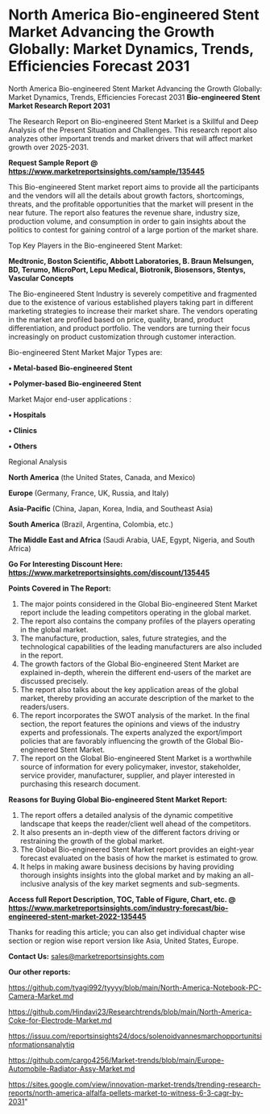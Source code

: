 # North America Bio-engineered Stent Market Advancing the Growth Globally: Market Dynamics, Trends, Efficiencies Forecast 2031
North America Bio-engineered Stent Market Advancing the Growth Globally: Market Dynamics, Trends, Efficiencies Forecast 2031
<strong>Bio-engineered Stent Market Research Report 2031</strong>

The Research Report on Bio-engineered Stent Market is a Skillful and Deep Analysis of the Present Situation and Challenges. This research report also analyzes other important trends and market drivers that will affect market growth over 2025-2031.

<strong>Request Sample Report @ <a href=https://www.marketreportsinsights.com/sample/135445>https://www.marketreportsinsights.com/sample/135445</a></strong>

This Bio-engineered Stent market report aims to provide all the participants and the vendors will all the details about growth factors, shortcomings, threats, and the profitable opportunities that the market will present in the near future. The report also features the revenue share, industry size, production volume, and consumption in order to gain insights about the politics to contest for gaining control of a large portion of the market share.

Top Key Players in the Bio-engineered Stent Market:

<strong>Medtronic, Boston Scientific, Abbott Laboratories, B. Braun Melsungen, BD, Terumo, MicroPort, Lepu Medical, Biotronik, Biosensors, Stentys, Vascular Concepts</strong>

The Bio-engineered Stent Industry is severely competitive and fragmented due to the existence of various established players taking part in different marketing strategies to increase their market share. The vendors operating in the market are profiled based on price, quality, brand, product differentiation, and product portfolio. The vendors are turning their focus increasingly on product customization through customer interaction.

Bio-engineered Stent Market Major Types are:

<strong>• Metal-based Bio-engineered Stent

• Polymer-based Bio-engineered Stent</strong>

Market Major end-user applications :

<strong>• Hospitals

• Clinics

• Others</strong>

Regional Analysis

</u><strong><b>North America</b></strong> (the United States, Canada, and Mexico)

<strong><b>Europe </b></strong>(Germany, France, UK, Russia, and Italy)

<strong><b>Asia-Pacific</b></strong> (China, Japan, Korea, India, and Southeast Asia)

<strong><b>South America</b></strong> (Brazil, Argentina, Colombia, etc.)

<strong><b>The Middle East and Africa</b></strong> (Saudi Arabia, UAE, Egypt, Nigeria, and South Africa)

<strong>Go For Interesting Discount Here: <a href=https://www.marketreportsinsights.com/discount/135445>https://www.marketreportsinsights.com/discount/135445</a></strong>

<strong>Points Covered in The Report:</strong>
<ol>
  <li>The major points considered in the Global Bio-engineered Stent Market report include the leading competitors operating in the global market.</li>
  <li>The report also contains the company profiles of the players operating in the global market.</li>
  <li>The manufacture, production, sales, future strategies, and the technological capabilities of the leading manufacturers are also included in the report.</li>
  <li>The growth factors of the Global Bio-engineered Stent Market are explained in-depth, wherein the different end-users of the market are discussed precisely.</li>
  <li>The report also talks about the key application areas of the global market, thereby providing an accurate description of the market to the readers/users.</li>
  <li>The report incorporates the SWOT analysis of the market. In the final section, the report features the opinions and views of the industry experts and professionals. The experts analyzed the export/import policies that are favorably influencing the growth of the Global Bio-engineered Stent Market.</li>
  <li>The report on the Global Bio-engineered Stent Market is a worthwhile source of information for every policymaker, investor, stakeholder, service provider, manufacturer, supplier, and player interested in purchasing this research document.</li>
</ol>
<strong>Reasons for Buying Global Bio-engineered Stent Market Report:</strong>

<ol>
  <li>The report offers a detailed analysis of the dynamic competitive landscape that keeps the reader/client well ahead of the competitors.</li>
  <li>It also presents an in-depth view of the different factors driving or restraining the growth of the global market.</li>
  <li>The Global Bio-engineered Stent Market report provides an eight-year forecast evaluated on the basis of how the market is estimated to grow.</li>
  <li>It helps in making aware business decisions by having providing thorough insights insights into the global market and by making an all-inclusive analysis of the key market segments and sub-segments.</li>
</ol>
<strong>Access full Report Description, TOC, Table of Figure, Chart, etc. @ <a href=https://www.marketreportsinsights.com/industry-forecast/bio-engineered-stent-market-2022-135445>https://www.marketreportsinsights.com/industry-forecast/bio-engineered-stent-market-2022-135445</a></strong>


Thanks for reading this article; you can also get individual chapter wise section or region wise report version like Asia, United States, Europe.

<strong>Contact Us:</strong>
sales@marketreportsinsights.com

<strong>Our other reports:</strong>

<a href=https://github.com/tyagi992/tyyyy/blob/main/North-America-Notebook-PC-Camera-Market.md>https://github.com/tyagi992/tyyyy/blob/main/North-America-Notebook-PC-Camera-Market.md</a>

<a href=https://github.com/Hindavi23/Researchtrends/blob/main/North-America-Coke-for-Electrode-Market.md>https://github.com/Hindavi23/Researchtrends/blob/main/North-America-Coke-for-Electrode-Market.md</a>

<a href=https://issuu.com/reportsinsights24/docs/solenoidvannesmarchopportunitsinformationsanalytiq>https://issuu.com/reportsinsights24/docs/solenoidvannesmarchopportunitsinformationsanalytiq</a>

<a href=https://github.com/cargo4256/Market-trends/blob/main/Europe-Automobile-Radiator-Assy-Market.md>https://github.com/cargo4256/Market-trends/blob/main/Europe-Automobile-Radiator-Assy-Market.md</a>

<a href=https://sites.google.com/view/innovation-market-trends/trending-research-reports/north-america-alfalfa-pellets-market-to-witness-6-3-cagr-by-2031>https://sites.google.com/view/innovation-market-trends/trending-research-reports/north-america-alfalfa-pellets-market-to-witness-6-3-cagr-by-2031</a>"
